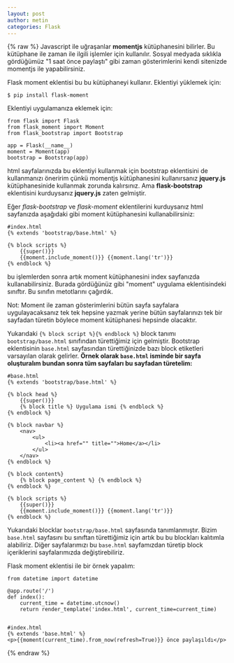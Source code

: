 ```yaml
---
layout: post
author: metin
categories: Flask
---
```


{% raw %}
Javascript ile uğraşanlar **momentjs** kütüphanesini bilirler. Bu kütüphane ile zaman ile ilgili işlemler için kullanılır. Sosyal medyada sıklıkla gördüğümüz "1 saat önce paylaştı" gibi zaman gösterimlerini kendi sitenizde momentjs ile yapabilirsiniz. 

Flask moment eklentisi bu bu kütüphaneyi kullanır. Eklentiyi yüklemek için:

	$ pip install flask-moment

Eklentiyi uygulamanıza eklemek için:

	from flask import Flask
	from flask_moment import Moment
	from flask_bootstrap import Bootstrap

	app = Flask(__name__)
	moment = Moment(app)
	bootstrap = Bootstrap(app)

html sayfalarınızda bu eklentiyi kullanmak için bootstrap eklentisini de kullanmanızı öneririm çünkü momentjs kütüphanesini kullanırsanız **jquery.js** kütüphanesinide kullanmak zorunda kalırsınız. Ama **flask-bootstrap** eklentisini kurduysanız **jquery.js** zaten gelmiştir.

Eğer _flask-bootstrap_ ve _flask-moment_ eklentilerini kurduysanız html sayfanızda aşağıdaki gibi moment kütüphanesini kullanabilirsiniz:

	#index.html
	{% extends 'bootstrap/base.html' %}

	{% block scripts %}
		{{super()}}
		{{moment.include_moment()}} {{moment.lang('tr')}} 
	{% endblock %}

bu işlemlerden sonra artık moment kütüphanesini index sayfanızda kullanabilirsiniz. Burada gördüğünüz gibi "moment" uygulama eklentisindeki sınıftır. Bu sınıfın metotlarını çağırdık. 

Not: Moment ile zaman gösterimlerini bütün sayfa sayfalara uygulayacaksanız tek tek hepsine yazmak yerine bütün sayfalarınızı tek bir sayfadan türetin böylece moment kütüphanesi hepsinde olacaktır.

Yukarıdaki `{% block script %}{% endblock %}` block tanımı `bootstrap/base.html` sınıfından türettiğimiz için gelmiştir. Bootstrap eklentisinin `base.html` sayfasından türettiğinizde bazı block etiketleri varsayılan olarak gelirler. **Örnek olarak `base.html` isminde bir sayfa oluşturalım bundan sonra tüm sayfaları bu sayfadan türetelim:**

	#base.html
	{% extends 'bootstrap/base.html' %}

	{% block head %}
		{{super()}}
		{% block title %} Uygulama ismi {% endblock %}
	{% endblock %}
	
	{% block navbar %}
		<nav>
			<ul>
				<li><a href="" title="">Home</a></li>
			</ul>
		</nav>
	{% endblock %}
	
	{% block content%}
		{% block page_content %} {% endblock %}
	{% endblock %}

	{% block scripts %}
		{{super()}}
		{{moment.include_moment()}} {{moment.lang('tr')}} 
	{% endblock %}

Yukarıdaki blocklar `bootstrap/base.html` sayfasında tanımlanmıştır. Bizim `base.html` sayfasını bu sınıftan türettiğimiz için artık bu bu blockları kalıtımla alabiliriz. Diğer sayfalarımızı bu `base.html` sayfamızdan türetip block içeriklerini sayfalarımızda değiştirebiliriz. 

Flask moment eklentisi ile bir örnek yapalım:

	from datetime import datetime

	@app.route('/')
	def index():
		current_time = datetime.utcnow()
		return render_template('index.html', current_time=current_time)


	#index.html
	{% extends 'base.html' %}
	<p>{{moment(current_time).from_now(refresh=True)}} önce paylaşıldı</p>
{% endraw %}